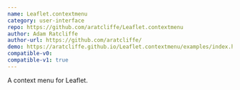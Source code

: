 ```yaml
---
name: Leaflet.contextmenu
category: user-interface
repo: https://github.com/aratcliffe/Leaflet.contextmenu
author: Adam Ratcliffe
author-url: https://github.com/aratcliffe/
demo: https://aratcliffe.github.io/Leaflet.contextmenu/examples/index.html
compatible-v0:
compatible-v1: true
---
```


A context menu for Leaflet.
